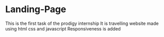 # Landing-Page
This is the first task of the prodigy internship
It is travelling website made using html css and javascript 
Responsiveness is added 
